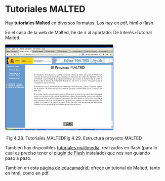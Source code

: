 
# Tutoriales MALTED

Hay **tutoriales Malted** en diversos formatos. Los hay en pdf, html o flash.

En el caso de la web de Malted, he de ir al apartado: De Interés&gt;Tutorial Malted.

![](img/malted_tut1.jpg)
<td style="text-align: center;"> Fig 4.28. Tutoriales MALTED</td><td style="text-align: center;">Fig 4.29. Estructura proyecto MALTED</td>

También hay disponibles [tutoriales multimedia](http://recursostic.educacion.es/malted/web/documentos/tutorial/multimedia/index.htm), realizados en flash (para lo cual es preciso tener el [plugin de Flash](http://get.adobe.com/es/flashplayer/) instalado) que nos van guiando paso a paso.

También en esta [página de educamadrid](http://www.educa2.madrid.org/web/max/documentacion/max6/guia_de_referencia/educacion/entorno_malted/-/book/entorno-malted?controlPanelCategory=portlet_book_viewer_WAR_cms_tools&amp;_book_viewer_WAR_cms_tools_chapterIndex=f591c13a-c621-48e8-a954-94ea3668e040&amp;showCover=true), ofrece un tutorial de Malted, tanto en html, como en pdf.

